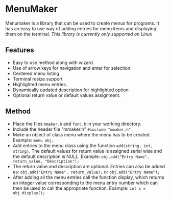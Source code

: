# MenuMaker

Menumaker is a library that can be used to create menus for programs. It has an easy to use way of adding entries for menu items and displaying them on the terminal.
*This library is currently only supported on Linux*

## Features
- Easy to use method along with wizard.
- Use of arrow keys for navigation and enter for selection.
- Centered menu listing
- Terminal resize support
- Highlighted menu entries.
- Dynamically updated description for highlighted option
- Optional return value or default values assignment.

## Method
- Place the files `mmaker.h` and `func.h` in your working directory.
- Include the header file "mmaker.h"
        `#include "mmaker.h"`
- Make an object of class menu where the menu has to be created. 
        Example: `menu obj;`
- Add entries to the menu class using the function `add(string, int, string)`. The default values for return value is assigned serial wise and the default description is NULL.
        Example: `obj.add("Entry Name", return_value, "Description");`
- The return value and description are optional. Entries can also be added as: 
        `obj.add("Entry Name", return_value);` or `obj.add("Entry Name");`
- After adding all the menu entries call the function display, which returns an integer value corresponding to the menu entry number which can then be used to call the appropriate function.
        Example: `int x = obj.display();`
